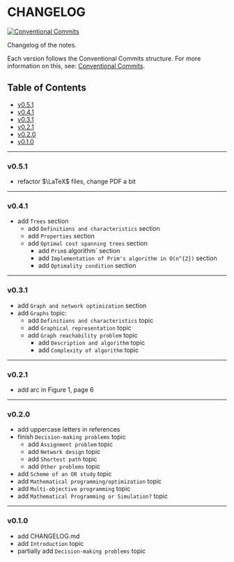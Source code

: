 <h1>CHANGELOG</h1>

[![Conventional Commits](https://img.shields.io/badge/Conventional%20Commits-1.0.0-%23FE5196?logo=conventionalcommits&logoColor=white)](https://conventionalcommits.org)

Changelog of the notes.

Each version follows the Conventional Commits structure. For more information on this, see: [Conventional Commits](https://www.conventionalcommits.org/en/v1.0.0/).


<h2>Table of Contents</h2>

- [v0.5.1](#v051)
- [v0.4.1](#v041)
- [v0.3.1](#v031)
- [v0.2.1](#v021)
- [v0.2.0](#v020)
- [v0.1.0](#v010)

--------------------

### v0.5.1

- refactor $\LaTeX$ files, change PDF a bit

--------------------

### v0.4.1

- add `Trees` section
  - add `Definitions and characteristics` section
  - add `Properties` section
  - add `Optimal cost spanning trees` section
    - add `Prim`s algorithm` section
    - add `Implementation of Prim's algorithm in O(n^{2})` section
    - add `Optimality condition` section

--------------------

### v0.3.1

- add `Graph and network optimization` section
- add `Graphs` topic:
  - add `Definitions and characteristics` topic
  - add `Graphical representation` topic
  - add `Graph reachability problem` topic
    - add `Description and algorithm` topic
    - add `Complexity of algorithm` topic

--------------------

### v0.2.1

- add arc in Figure 1, page 6

--------------------

### v0.2.0

- add uppercase letters in references
- finish `Decision-making problems` topic
  - add `Assignment problem` topic
  - add `Network design` topic
  - add `Shortest path` topic
  - add `Other problems` topic
- add `Scheme of an OR study` topic
- add `Mathematical programming/optimization` topic
- add `Multi-objective programming` topic
- add `Mathematical Programming or Simulation?` topic

--------------------

### v0.1.0

- add CHANGELOG.md
- add `Introduction` topic
- partially add `Decision-making problems` topic
